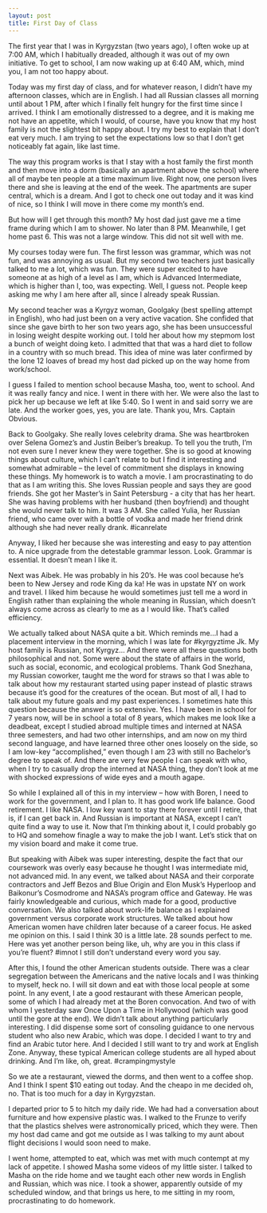 ```yaml
---
layout: post
title: First Day of Class
---
```

The first year that I was in Kyrgyzstan (two years ago), I often woke up at 7:00 AM, which I habitually dreaded, although it was out of my own initiative. To get to school, I am now waking up at 6:40 AM, which, mind you, I am not too happy about.

Today was my first day of class, and for whatever reason, I didn’t have my afternoon classes, which are in English. I had all Russian classes all morning until about 1 PM, after which I finally felt hungry for the first time since I arrived. I think I am emotionally distressed to a degree, and it is making me not have an appetite, which I would, of course, have you know that my host family is not the slightest bit happy about. I try my best to explain that I don’t eat very much. I am trying to set the expectations low so that I don’t get noticeably fat again, like last time.

The way this program works is that I stay with a host family the first month and then move into a dorm (basically an apartment above the school) where all of maybe ten people at a time maximum live. Right now, one person lives there and she is leaving at the end of the week. The apartments are super central, which is a dream. And I got to check one out today and it was kind of nice, so I think I will move in there come my month’s end.

But how will I get through this month? My host dad just gave me a time frame during which I am to shower. No later than 8 PM. Meanwhile, I get home past 6. This was not a large window. This did not sit well with me.

My courses today were fun. The first lesson was grammar, which was not fun, and was annoying as usual. But my second two teachers just basically talked to me a lot, which was fun. They were super excited to have someone at as high of a level as I am, which is Advanced Intermediate, which is higher than I, too, was expecting. Well, I guess not. People keep asking me why I am here after all, since I already speak Russian. 

My second teacher was a Kyrgyz woman, Goolgaky (best spelling attempt in English), who had just been on a very active vacation. She confided that since she gave birth to her son two years ago, she has been unsuccessful in losing weight despite working out. I told her about how my stepmom lost a bunch of weight doing keto. I admitted that that was a hard diet to follow in a country with so much bread. This idea of mine was later confirmed by the lone 12 loaves of bread my host dad picked up on the way home from work/school.

I guess I failed to mention school because Masha, too, went to school. And it was really fancy and nice. I went in there with her. We were also the last to pick her up because we left at like 5:40. So I went in and said sorry we are late. And the worker goes, yes, you are late. Thank you, Mrs. Captain Obvious.

Back to Goolgaky. She really loves celebrity drama. She was heartbroken over Selena Gomez’s and Justin Beiber’s breakup. To tell you the truth, I’m not even sure I never knew they were together. She is so good at knowing things about culture, which I can’t relate to but I find it interesting and somewhat admirable – the level of commitment she displays in knowing these things. My homework is to watch a movie. I am procrastinating to do that as I am writing this. 
She loves Russian people and says they are good friends. She got her Master’s in Saint Petersburg  - a city that has her heart. She was having problems with her husband (then boyfriend) and thought she would never talk to him. It was 3 AM. She called Yulia, her Russian friend, who came over with a bottle of vodka and made her friend drink although she had never really drank. #icanrelate

Anyway, I liked her because she was interesting and easy to pay attention to. A nice upgrade from the detestable grammar lesson. Look. Grammar is essential. It doesn’t mean I like it.

Next was Aibek. He was probably in his 20’s. He was cool because he’s been to New Jersey and rode King da ka! He was in upstate NY on work and travel. I liked him because he would sometimes just tell me a word in English rather than explaining the whole meaning in Russian, which doesn’t always come across as clearly to me as a I would like. That’s called efficiency.

We actually talked about NASA quite a bit. Which reminds me…I had a placement interview in the morning, which I was late for #kyrgyztime Jk. My host family is Russian, not Kyrgyz…
And there were all these questions both philosophical and not. Some were about the state of affairs in the world, such as social, economic, and ecological problems. Thank God Snezhana, my Russian coworker, taught me the word for straws so that I was able to talk about how my restaurant started using paper instead of plastic straws because it’s good for the creatures of the ocean. But most of all, I had to talk about my future goals and my past experiences. I sometimes hate this question because the answer is so extensive. Yes. I have been in school for 7 years now, will be in school a total of 8 years, which makes me look like a deadbeat, except I studied abroad multiple times and interned at NASA three semesters, and had two other internships, and am now on my third second language, and have learned three other ones loosely on the side, so I am low-key “accomplished,” even though I am 23 with still no Bachelor’s degree to speak of. And there are very few people I can speak with who, when I try to casually drop the interned at NASA thing, they don’t look at me with shocked expressions of wide eyes and a mouth agape.

So while I explained all of this in my interview – how with Boren, I need to work for the government, and I plan to. It has good work life balance. Good retirement. I like NASA. I low key want to stay there forever until I retire, that is, if I can get back in. And Russian is important at NASA, except I can’t quite find a way to use it. Now that I’m thinking about it, I could probably go to HQ and somehow finagle a way to make the job I want. Let’s stick that on my vision board and make it come true.

But speaking with Aibek was super interesting, despite the fact that our coursework was overly easy because he thought I was intermediate mid, not advanced mid. In any event, we talked about NASA and their corporate contractors and Jeff Bezos and Blue Origin and Elon Musk’s Hyperloop and Baikonur’s Cosmodrome and NASA’s program office and Gateway. He was fairly knowledgeable and curious, which made for a good, productive conversation. We also talked about work-life balance as I explained government versus corporate work structures. We talked about how American women have children later because of a career focus. He asked me opinion on this. I said I think 30 is a little late. 28 sounds perfect to me. Here was yet another person being like, uh, why are you in this class if you’re fluent? #imnot I still don’t understand every word you say.

After this, I found the other American students outside. There was a clear segregation between the Americans and the native locals and I was thinking to myself, heck no. I will sit down and eat with those local people at some point. In any event, I ate a good restaurant with these American people, some of which I had already met at the Boren convocation. And two of with whom I yesterday saw Once Upon a Time in Hollywood (which was good until the gore at the end). We didn’t talk about anything particularly interesting. I did dispense some sort of consoling guidance to one nervous student who also new Arabic, which was dope. I decided I want to try and find an Arabic tutor here. And I decided I still want to try and work at English Zone. Anyway, these typical American college students are all hyped about drinking. And I’m like, oh, great. #crampingmystyle

So we ate a restaurant, viewed the dorms, and then went to a coffee shop. And I think I spent $10 eating out today. And the cheapo in me decided oh, no. That is too much for a day in Kyrgyzstan. 

I departed prior to 5 to hitch my daily ride. We had had a conversation about furniture and how expensive plastic was. I walked to the Frunze to verify that the plastics shelves were astronomically priced, which they were. Then my host dad came and got me outside as I was talking to my aunt about flight decisions I would soon need to make.

I went home, attempted to eat, which was met with much contempt at my lack of appetite. I showed Masha some videos of my little sister. I talked to Masha on the ride home and we taught each other new words in English and Russian, which was nice. I took a shower, apparently outside of my scheduled window, and that brings us here, to me sitting in my room, procrastinating to do homework. 
